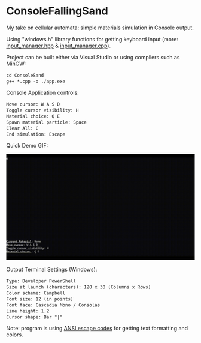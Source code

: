 # ConsoleFallingSand

My take on cellular automata: simple materials simulation in Console output.

Using "windows.h" library functions for getting keyboard input (more: [input_manager.hpp](https://github.com/AlekseyLapunov/ConsoleFallingSand/blob/main/ConsoleSand/input_manager.hpp) & [input_manager.cpp](https://github.com/AlekseyLapunov/ConsoleFallingSand/blob/main/ConsoleSand/input_manager.cpp)).

Project can be built either via Visual Studio or using compilers such as MinGW:

```
cd ConsoleSand
g++ *.cpp -o ./app.exe
```
Console Application controls:
```
Move cursor: W A S D
Toggle cursor visibility: H
Material choice: Q E
Spawn material particle: Space
Clear All: C
End simulation: Escape
```
Quick Demo GIF:

![demo](https://github.com/AlekseyLapunov/ConsoleFallingSand/blob/main/_.gif)

Output Terminal Settings (Windows):
```
Type: Developer PowerShell
Size at launch (characters): 120 x 30 (Columns x Rows)
Color scheme: Campbell
Font size: 12 (in points)
Font face: Cascadia Mono / Consolas
Line height: 1.2
Cursor shape: Bar "|"
```

Note: program is using [ANSI escape codes](https://en.wikipedia.org/wiki/ANSI_escape_code) for getting text formatting and colors.
